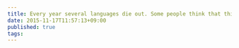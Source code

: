 ```yaml
---
title: Every year several languages die out. Some people think that this is not important because life will be easier if there are fewer languages in the world. To what extent do you agree or disagree with this opinion?
date: 2015-11-17T11:57:13+09:00
published: true
tags: 
---
```



